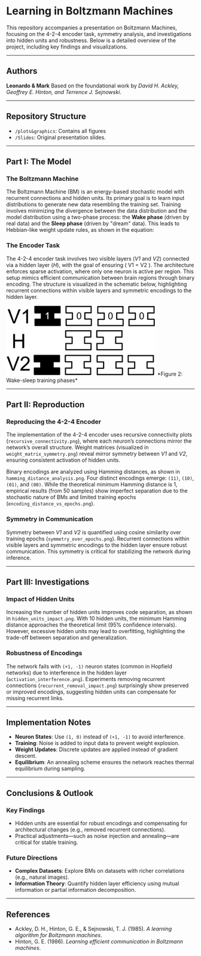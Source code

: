 # Learning in Boltzmann Machines

This repository accompanies a presentation on Boltzmann Machines, focusing on the 4-2-4 encoder task, symmetry analysis, and investigations into hidden units and robustness. Below is a detailed overview of the project, including key findings and visualizations.

---

## Authors  
**Leonardo & Mark**
Based on the foundational work by *David H. Ackley, Geoffrey E. Hinton, and Terrence J. Sejnowski*.

---

## Repository Structure  
- `/plots&graphics`: Contains all figures
- `/Slides`: Original presentation slides.

---

## Part I: The Model  

### The Boltzmann Machine  
The Boltzmann Machine (BM) is an energy-based stochastic model with recurrent connections and hidden units. Its primary goal is to learn input distributions to generate new data resembling the training set. Training involves minimizing the divergence between the data distribution and the model distribution using a two-phase process: the **Wake phase** (driven by real data) and the **Sleep phase** (driven by "dream" data). This leads to Hebbian-like weight update rules, as shown in the equation:

 

### The Encoder Task  
The 4-2-4 encoder task involves two visible layers (*V1* and *V2*) connected via a hidden layer (*H*), with the goal of ensuring \( V1 = V2 \). The architecture enforces sparse activation, where only one neuron is active per region. This setup mimics efficient communication between brain regions through binary encoding. The structure is visualized in the schematic below, highlighting recurrent connections within visible layers and symmetric encodings to the hidden layer.

<img src="plots&graphics/nodes_model.png" alt="4-2-4 Model" width="400"/>
*Figure 2: Wake-sleep training phases*

---

## Part II: Reproduction  

### Reproducing the 4-2-4 Encoder  
The implementation of the 4-2-4 encoder uses recursive connectivity plots (`recursive_connectivity.png`), where each neuron’s connections mirror the network’s overall structure. Weight matrices (visualized in `weight_matrix_symmetry.png`) reveal mirror symmetry between *V1* and *V2*, ensuring consistent activation of hidden units.

Binary encodings are analyzed using Hamming distances, as shown in `hamming_distance_analysis.png`. Four distinct encodings emerge: `(11)`, `(10)`, `(01)`, and `(00)`. While the theoretical minimum Hamming distance is 1, empirical results (from 50 samples) show imperfect separation due to the stochastic nature of BMs and limited training epochs (`encoding_distance_vs_epochs.png`).

### Symmetry in Communication  
Symmetry between *V1* and *V2* is quantified using cosine similarity over training epochs (`symmetry_over_epochs.png`). Recurrent connections within visible layers and symmetric encodings to the hidden layer ensure robust communication. This symmetry is critical for stabilizing the network during inference.

---

## Part III: Investigations  

### Impact of Hidden Units  
Increasing the number of hidden units improves code separation, as shown in `hidden_units_impact.png`. With 10 hidden units, the minimum Hamming distance approaches the theoretical limit (95% confidence intervals). However, excessive hidden units may lead to overfitting, highlighting the trade-off between separation and generalization.

### Robustness of Encodings  
The network fails with `(+1, -1)` neuron states (common in Hopfield networks) due to interference in the hidden layer (`activation_interference.png`). Experiments removing recurrent connections (`recurrent_removal_impact.png`) surprisingly show preserved or improved encodings, suggesting hidden units can compensate for missing recurrent links.

---

## Implementation Notes  
- **Neuron States**: Use `(1, 0)` instead of `(+1, -1)` to avoid interference.
- **Training**: Noise is added to input data to prevent weight explosion.
- **Weight Updates**: Discrete updates are applied instead of gradient descent.
- **Equilibrium**: An annealing scheme ensures the network reaches thermal equilibrium during sampling.

---

## Conclusions & Outlook  
### Key Findings  
- Hidden units are essential for robust encodings and compensating for architectural changes (e.g., removed recurrent connections).
- Practical adjustments—such as noise injection and annealing—are critical for stable training.

### Future Directions  
- **Complex Datasets**: Explore BMs on datasets with richer correlations (e.g., natural images).
- **Information Theory**: Quantify hidden layer efficiency using mutual information or partial information decomposition.

---

## References  
- Ackley, D. H., Hinton, G. E., & Sejnowski, T. J. (1985). *A learning algorithm for Boltzmann machines*.
- Hinton, G. E. (1986). *Learning efficient communication in Boltzmann machines*.


